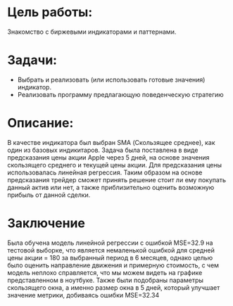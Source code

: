 # Цель работы:
Знакомство с биржевыми индикаторами и паттернами.

# Задачи:
- Выбрать и реализовать (или использовать готовые значения) индикатор.
- Реализовать программу предлагающую поведенческую стратегию

# Описание:
В качестве индикатора был выбран SMA (Скользящее среднее), как один из базовых индикитаров. Задача была поставлена в виде предсказания цены акции Apple через 5 дней, на основе значения скользящего среднего и текущей цены акции. Для предсказания цены использовалась линейная регрессия.
Таким образом на основе предсказания трейдер сможет принять решение стоит ли ему покупать данный актив или нет, а также приблизительно оценить возможную прибыль от данной сделки.

# Заключение
Была обучена модель линейной регрессии с ошибкой MSE=32.9 на тестовой выборке, что является немаленькой ошибкой для средней цены акции = 180 за выбранный период в 6 месяцев, однако целью было оценить направление движения и примерную стоимость, с чем модель неплохо справляется, что мы можем видеть на графике представленном в ноутбуке. Также были подобраны параметры скользящего окна, а именно размер окна в 5 дней, который улучшает значение метрики, добиваясь ошибки MSE=32.34
